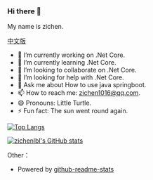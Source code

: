 <!--
 is a ✨ _special_ ✨ repository because its `README.md` (this file) appears on your GitHub profile.

Here are some ideas to get you started:

- 🔭 I’m currently working on ...
- 🌱 I’m currently learning ...
- 👯 I’m looking to collaborate on ...
- 🤔 I’m looking for help with ...
- 💬 Ask me about ...
- 📫 How to reach me: ...
- 😄 Pronouns: ...
- ⚡ Fun fact: ...
-->
### Hi there 👋

My name is zichen.

[中文版](https://github.com/zichenlbl/zichenlbl/blob/main/README_zh-CN.md)

- 🔭 I’m currently working on .Net Core.
- 🌱 I’m currently learning .Net Core.
- 👯 I’m looking to collaborate on .Net Core.
- 🤔 I’m looking for help with .Net Core.
- 💬 Ask me about How to use java springboot.
- 📫 How to reach me: zichen1016@qq.com.
- 😄 Pronouns: Little Turtle.
- ⚡ Fun fact: The sun went round again.

[![Top Langs](https://github-readme-stats.vercel.app/api/top-langs/?username=zichenlbl)](https://github.com/zichenlbl)

[![zichenlbl's GitHub stats](https://github-readme-stats.vercel.app/api?username=zichenlbl&show_icons=true)](https://github.com/zichenlbl)

<!-- 
  ![zichenlbl's wakatime stats](https://github-readme-stats.vercel.app/api/wakatime?username=zichenlbl)
  <a href="https://github.com/zichenlbl/git">
    <img align="center" src="https://github-readme-stats.vercel.app/api/pin/?username=zichenlbl&repo=git" />
  </a>
  <a href="https://github.com/JavaWeb-Basics">
    <img align="center" src="https://github-readme-stats.vercel.app/api/pin/?username=zichenlbl&repo=JavaWeb-Basics" />
  </a> 
-->

Other：
  - Powered by [github-readme-stats](https://github.com/anuraghazra/github-readme-stats)
